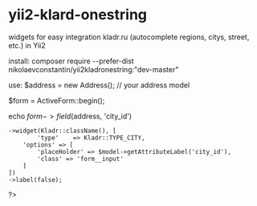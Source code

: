 # yii2-klard-onestring
widgets for easy integration kladr.ru (autocomplete regions, citys, street, etc.) in Yii2

install:
composer require --prefer-dist nikolaevconstantin/yii2kladronestring:"dev-master"

use:
$address = new Address(); // your address model

$form = ActiveForm::begin();

echo $form->field($address, 'city_id')

    ->widget(Kladr::className(), [
            'type'    => Kladr::TYPE_CITY,
        'options' => [
            'placeHolder' => $model->getAttributeLabel('city_id'),
            'class' => 'form__input'
        ]
    ])
    ->label(false);
?>

